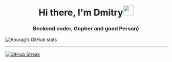 <h1 align="center">Hi there, I'm Dmitry<img src="https://github.com/blackcater/blackcater/raw/main/images/Hi.gif" height="32"/></h1>
<h3 align="center">Beckend coder, Gopher and good Person)</h3>

![Anurag's GitHub stats](https://github-readme-stats.vercel.app/api?username=azraelsanti&show_icons=true&theme=radical)

---

[![GitHub Streak](https://streak-stats.demolab.com/?user=azraelsanti&theme=tokyonight)](https://git.io/streak-stats)
